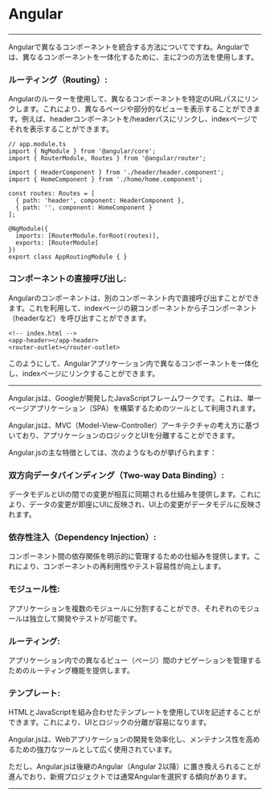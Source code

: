 # Angular
### 

---


Angularで異なるコンポーネントを統合する方法についてですね。Angularでは、異なるコンポーネントを一体化するために、主に2つの方法を使用します。

### ルーティング（Routing）: 
Angularのルーターを使用して、異なるコンポーネントを特定のURLパスにリンクします。これにより、異なるページや部分的なビューを表示することができます。例えば、headerコンポーネントを/headerパスにリンクし、indexページでそれを表示することができます。

```
// app.module.ts
import { NgModule } from '@angular/core';
import { RouterModule, Routes } from '@angular/router';

import { HeaderComponent } from './header/header.component';
import { HomeComponent } from './home/home.component';

const routes: Routes = [
  { path: 'header', component: HeaderComponent },
  { path: '', component: HomeComponent }
];

@NgModule({
  imports: [RouterModule.forRoot(routes)],
  exports: [RouterModule]
})
export class AppRoutingModule { }
```

### コンポーネントの直接呼び出し: 
Angularのコンポーネントは、別のコンポーネント内で直接呼び出すことができます。これを利用して、indexページの親コンポーネントから子コンポーネント（headerなど）を呼び出すことができます。

```
<!-- index.html -->
<app-header></app-header>
<router-outlet></router-outlet>
```

このようにして、Angularアプリケーション内で異なるコンポーネントを一体化し、indexページにリンクすることができます。

---

Angular.jsは、Googleが開発したJavaScriptフレームワークです。これは、単一ページアプリケーション（SPA）を構築するためのツールとして利用されます。

Angular.jsは、MVC（Model-View-Controller）アーキテクチャの考え方に基づいており、アプリケーションのロジックとUIを分離することができます。

Angular.jsの主な特徴としては、次のようなものが挙げられます：

### 双方向データバインディング（Two-way Data Binding）: 
データモデルとUIの間での変更が相互に同期される仕組みを提供します。これにより、データの変更が即座にUIに反映され、UI上の変更がデータモデルに反映されます。
### 依存性注入（Dependency Injection）: 
コンポーネント間の依存関係を明示的に管理するための仕組みを提供します。これにより、コンポーネントの再利用性やテスト容易性が向上します。
### モジュール性: 
アプリケーションを複数のモジュールに分割することができ、それぞれのモジュールは独立して開発やテストが可能です。
### ルーティング: 
アプリケーション内での異なるビュー（ページ）間のナビゲーションを管理するためのルーティング機能を提供します。
### テンプレート: 
HTMLとJavaScriptを組み合わせたテンプレートを使用してUIを記述することができます。これにより、UIとロジックの分離が容易になります。

Angular.jsは、Webアプリケーションの開発を効率化し、メンテナンス性を高めるための強力なツールとして広く使用されています。

ただし、Angular.jsは後継のAngular（Angular 2以降）に置き換えられることが進んでおり、新規プロジェクトでは通常Angularを選択する傾向があります。

---
